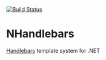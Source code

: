 [![Build Status](https://drone.io/github.com/sergeyt/NHandlebars/status.png)](https://drone.io/github.com/sergeyt/NHandlebars/latest)

# NHandlebars

[Handlebars](http://handlebarsjs.com/) template system for .NET
